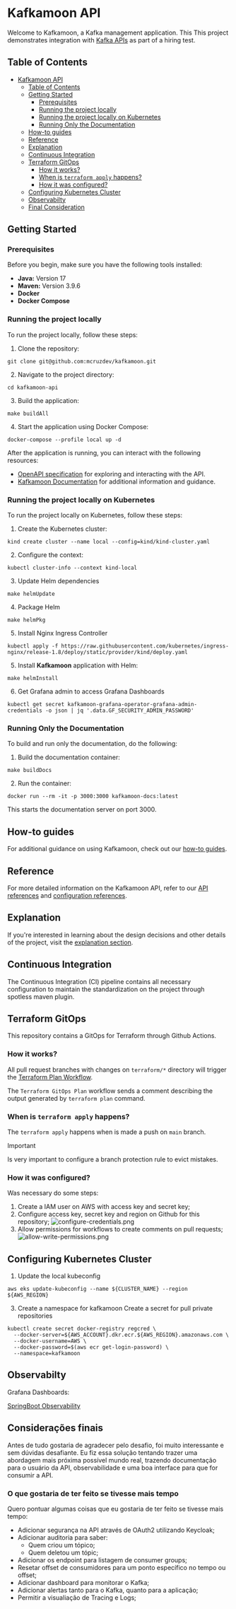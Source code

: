 # Kafkamoon API

Welcome to Kafkamoon, a Kafka management application. This This project demonstrates integration
with [Kafka APIs](https://docs.confluent.io/kafka/kafka-apis.html) as part of a hiring test.

## Table of Contents

- [Kafkamoon API](#kafkamoon-api)
  - [Table of Contents](#table-of-contents)
  - [Getting Started](#getting-started)
    - [Prerequisites](#prerequisites)
    - [Running the project locally](#running-the-project-locally)
    - [Running the project locally on Kubernetes](#running-the-project-locally-on-kubernetes)
    - [Running Only the Documentation](#running-only-the-documentation)
  - [How-to guides](#how-to-guides)
  - [Reference](#reference)
  - [Explanation](#explanation)
  - [Continuous Integration](#continuous-integration)
  - [Terraform GitOps](#terraform-gitops)
    - [How it works?](#how-it-works)
    - [When is `terraform apply` happens?](#when-is-terraform-apply-happens)
    - [How it was configured?](#how-it-was-configured)
  - [Configuring Kubernetes Cluster](#configuring-kubernetes-cluster)
  - [Observabilty](#observabilty)
  - [Final Consideration](#final-considerations)
## Getting Started

### Prerequisites

Before you begin, make sure you have the following tools installed:

- **Java:** Version 17
- **Maven:** Version 3.9.6
- **Docker**
- **Docker Compose**

### Running the project locally

To run the project locally, follow these steps:

1. Clone the repository:

```shell
git clone git@github.com:mcruzdev/kafkamoon.git
```

2. Navigate to the project directory:

```shell
cd kafkamoon-api
```

3. Build the application:

```shell
make buildAll
```

4. Start the application using Docker Compose:

```shell
docker-compose --profile local up -d
```

After the application is running, you can interact with the following resources:

* [OpenAPI specification](http://localhost:8080/swagger-ui.html) for exploring and interacting with the API.
* [Kafkamoon Documentation](http://localhost:3000) for additional information and guidance.


### Running the project locally on Kubernetes

To run the project locally on Kubernetes, follow these steps:

1. Create the Kubernetes cluster:

```shell
kind create cluster --name local --config=kind/kind-cluster.yaml
```

2. Configure the context:

```shell
kubectl cluster-info --context kind-local
```

3. Update Helm dependencies

```shell
make helmUpdate
```

4. Package Helm

```shell
make helmPkg
```

5. Install Nginx Ingress Controller

```shell
kubectl apply -f https://raw.githubusercontent.com/kubernetes/ingress-nginx/release-1.8/deploy/static/provider/kind/deploy.yaml
```

5. Install **Kafkamoon** application with Helm:

```shell
make helmInstall
```

6. Get Grafana admin to access Grafana Dashboards

```shell
kubectl get secret kafkamoon-grafana-operator-grafana-admin-credentials -o json | jq '.data.GF_SECURITY_ADMIN_PASSWORD'
```

### Running Only the Documentation

To build and run only the documentation, do the following:

1. Build the documentation container:

```shell
make buildDocs
```

2. Run the container:

```shell
docker run --rm -it -p 3000:3000 kafkamoon-docs:latest
```

This starts the documentation server on port 3000.

## How-to guides

For additional guidance on using Kafkamoon, check out our [how-to guides](how-to/).

## Reference

For more detailed information on the Kafkamoon API, refer to our [API references](reference/api.md)
and [configuration references](reference/configurations.md).

## Explanation

If you're interested in learning about the design decisions and other details of the project, visit the [explanation section](explanation/?id=explanation).

## Continuous Integration

The Continuous Integration (CI) pipeline contains all necessary configuration to maintain the standardization on the project through spotless maven plugin.

## Terraform GitOps

This repository contains a GitOps for Terraform through Github Actions.

### How it works?

All pull request branches with changes on `terraform/*` directory will trigger the [Terraform Plan Workflow](.github/workflows/terraform-plan.yaml).

The `Terraform GitOps Plan` workflow sends a comment describing the output generated by `terraform plan` command.

### When is `terraform apply` happens?

The `terraform apply` happens when is made a push on `main` branch.

> [!IMPORTANT]
> Is very important to configure a branch protection rule to evict mistakes.

### How it was configured?

Was necessary do some steps:

1. Create a IAM user on AWS with access key and secret key;
2. Configure access key, secret key and region on Github for this repository;
![configure-credentials.png](assets/configure-credentials.png)
3. Allow permissions for workflows to create comments on pull requests;
![allow-write-permissions.png](assets/allow-write-permissions.png)

## Configuring Kubernetes Cluster

1. Update the local kubeconfig

```shell
aws eks update-kubeconfig --name ${CLUSTER_NAME} --region ${AWS_REGION}
```

3. Create a namespace for kafkamoon
Create a secret for pull private repositories

```shell
kubectl create secret docker-registry regcred \
  --docker-server=${AWS_ACCOUNT}.dkr.ecr.${AWS_REGION}.amazonaws.com \
  --docker-username=AWS \
  --docker-password=$(aws ecr get-login-password) \
  --namespace=kafkamoon
```

## Observabilty

Grafana Dashboards:

[SpringBoot Observability](https://grafana.com/grafana/dashboards/11378-justai-system-monitor/)

## Considerações finais

Antes de tudo gostaria de agradecer pelo desafio, foi muito interessante e sem dúvidas desafiante. Eu fiz essa solução tentando trazer
uma abordagem mais próxima possível mundo real, trazendo documentação para o usuário da API, observabilidade e uma boa interface para que 
for consumir a API.

### O que gostaria de ter feito se tivesse mais tempo

Quero pontuar algumas coisas que eu gostaria de ter feito se tivesse mais tempo:

- Adicionar segurança na API através de OAuth2 utilizando Keycloak;
- Adicionar auditoria para saber:
  - Quem criou um tópico;
  - Quem deletou um tópic;
- Adicionar os endpoint para listagem de consumer groups;
- Resetar offset de consumidores para um ponto específico no tempo ou offset;
- Adicionar dashboard para monitorar o Kafka;
- Adicionar alertas tanto para o Kafka, quanto para a aplicação;
- Permitir a visualiação de Tracing e Logs;
